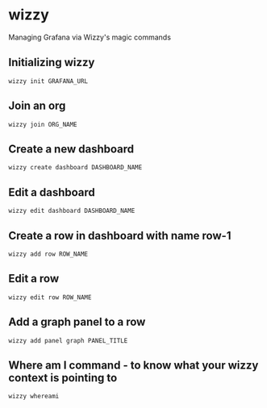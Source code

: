 # wizzy
Managing Grafana via Wizzy's magic commands

## Initializing wizzy
`wizzy init GRAFANA_URL`

## Join an org
`wizzy join ORG_NAME`

## Create a new dashboard
`wizzy create dashboard DASHBOARD_NAME`

## Edit a dashboard
`wizzy edit dashboard DASHBOARD_NAME`

## Create a row in dashboard with name row-1
`wizzy add row ROW_NAME`

## Edit a row
`wizzy edit row ROW_NAME`

## Add a graph panel to a row
`wizzy add panel graph PANEL_TITLE`

## Where am I command - to know what your wizzy context is pointing to
`wizzy whereami`
